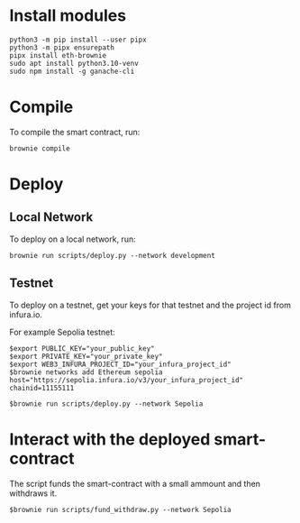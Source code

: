 # Install modules
```
python3 -m pip install --user pipx
python3 -m pipx ensurepath
pipx install eth-brownie
sudo apt install python3.10-venv
sudo npm install -g ganache-cli
```

# Compile

To compile the smart contract, run:
```
brownie compile
```

# Deploy
## Local Network
To deploy on a local network, run:
```
brownie run scripts/deploy.py --network development
```

## Testnet
To deploy on a testnet, get your keys for that testnet and the project id from infura.io.

For example Sepolia testnet:
```
$export PUBLIC_KEY="your_public_key"
$export PRIVATE_KEY="your_private_key"
$export WEB3_INFURA_PROJECT_ID="your_infura_project_id"
$brownie networks add Ethereum sepolia host="https://sepolia.infura.io/v3/your_infura_project_id" chainid=11155111
```
```
$brownie run scripts/deploy.py --network Sepolia
```

# Interact with the deployed smart-contract

The script [](./scripts/fund_withdraw.py) funds the smart-contract with a small ammount and then withdraws it.

```
$brownie run scripts/fund_withdraw.py --network Sepolia
```
